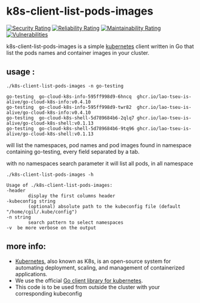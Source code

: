 # k8s-client-list-pods-images
[![Security Rating](https://sonarcloud.io/api/project_badges/measure?project=lao-tseu-is-alive_k8s-client-list-pods-images&metric=security_rating)](https://sonarcloud.io/summary/new_code?id=lao-tseu-is-alive_k8s-client-list-pods-images)
[![Reliability Rating](https://sonarcloud.io/api/project_badges/measure?project=lao-tseu-is-alive_k8s-client-list-pods-images&metric=reliability_rating)](https://sonarcloud.io/summary/new_code?id=lao-tseu-is-alive_k8s-client-list-pods-images)
[![Maintainability Rating](https://sonarcloud.io/api/project_badges/measure?project=lao-tseu-is-alive_k8s-client-list-pods-images&metric=sqale_rating)](https://sonarcloud.io/summary/new_code?id=lao-tseu-is-alive_k8s-client-list-pods-images)
[![Vulnerabilities](https://sonarcloud.io/api/project_badges/measure?project=lao-tseu-is-alive_k8s-client-list-pods-images&metric=vulnerabilities)](https://sonarcloud.io/summary/new_code?id=lao-tseu-is-alive_k8s-client-list-pods-images)

k8s-client-list-pods-images is a simple [kubernetes](https://kubernetes.io/) client written in Go that list the pods names and container images in your cluster.

## usage :

    ./k8s-client-list-pods-images -n go-testing

    go-testing	go-cloud-k8s-info-595ff998d9-6hncq	ghcr.io/lao-tseu-is-alive/go-cloud-k8s-info:v0.4.10
    go-testing	go-cloud-k8s-info-595ff998d9-twr82	ghcr.io/lao-tseu-is-alive/go-cloud-k8s-info:v0.4.10
    go-testing	go-cloud-k8s-shell-5d789684b6-2qlq7	ghcr.io/lao-tseu-is-alive/go-cloud-k8s-shell:v0.1.13
    go-testing	go-cloud-k8s-shell-5d789684b6-9tq96	ghcr.io/lao-tseu-is-alive/go-cloud-k8s-shell:v0.1.13

will list the namespaces, pod names and pod images found in namespace containing go-testing,   every field separated by a tab.

with no namespaces search parameter it will list all pods, in all namespace

    ./k8s-client-list-pods-images -h
  
    Usage of ./k8s-client-list-pods-images:
    -header
        	display the first columns header
    -kubeconfig string
        	(optional) absolute path to the kubeconfig file (default "/home/cgil/.kube/config")
    -n string
        	search pattern to select namespaces
    -v	be more verbose on the output

## more info:
   
 + [Kubernetes](https://kubernetes.io/), also known as K8s, is an open-source system for automating deployment, scaling, and management of containerized applications.
 + We use the official [Go client library for kubernetes]( https://github.com/kubernetes/client-go).
 + This code is to be used from outside the cluster with your corresponding kubeconfig